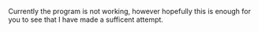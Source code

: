 Currently the program is not working, however hopefully this is enough for you to see that I have made a sufficent attempt.
